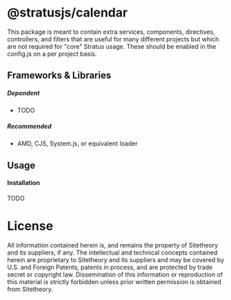 # @stratusjs/calendar

This package is meant to contain extra services, components, directives, controllers, and filters that are useful for many different projects but which are not required for "core" Stratus usage. These should be enabled in the config.js on a per project basis.


## Frameworks & Libraries

##### Dependent

* TODO

##### Recommended

* AMD, CJS, System.js, or equivalent loader


## Usage

#### Installation

TODO

# License

All information contained herein is, and remains the property of Sitetheory and its suppliers, if any. The intellectual and technical concepts contained herein are proprietary to Sitetheory and its suppliers and may be covered by U.S. and Foreign Patents, patents in process, and are protected by trade secret or copyright law.  Dissemination of this information or reproduction of this material is strictly forbidden unless prior written permission is obtained from Sitetheory.
